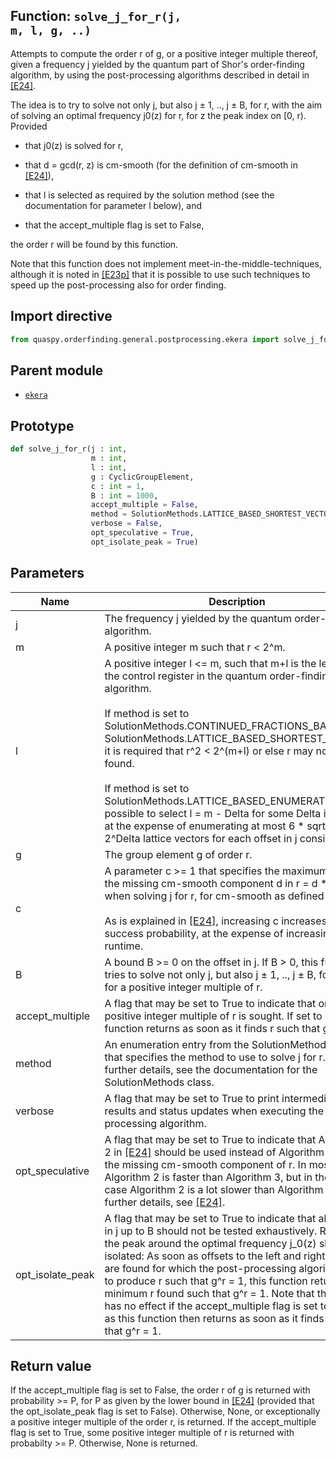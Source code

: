 ## Function: <code>solve\_j\_for\_r(j, m, l, g, ..)</code>
Attempts to compute the order r of g, or a positive integer multiple thereof, given a frequency j yielded by the quantum part of Shor's order-finding algorithm, by using the post-processing algorithms described in detail in [[E24]](https://doi.org/10.1145/3655026).

The idea is to try to solve not only j, but also j ± 1, .., j ± B, for r, with the aim of solving an optimal frequency j0(z) for r, for z the peak index on [0, r). Provided

- that j0(z) is solved for r,

- that d = gcd(r, z) is cm-smooth (for the definition of cm-smooth in [[E24]](https://doi.org/10.1145/3655026)),

- that l is selected as required by the solution method (see the documentation for parameter l below), and

- that the accept_multiple flag is set to False,

the order r will be found by this function.

Note that this function does not implement meet-in-the-middle-techniques, although it is noted in [[E23p]](https://doi.org/10.48550/arXiv.2309.01754) that it is possible to use such techniques to speed up the post-processing also for order finding.

## Import directive
```python
from quaspy.orderfinding.general.postprocessing.ekera import solve_j_for_r
```

## Parent module
- [<code>ekera</code>](README.md)

## Prototype
```python
def solve_j_for_r(j : int,
                  m : int,
                  l : int,
                  g : CyclicGroupElement,
                  c : int = 1,
                  B : int = 1000,
                  accept_multiple = False,
                  method = SolutionMethods.LATTICE_BASED_SHORTEST_VECTOR,
                  verbose = False,
                  opt_speculative = True,
                  opt_isolate_peak = True)
```

## Parameters
| <b>Name</b> | <b>Description</b> |
| ----------- | ------------------ |
| j | The frequency j yielded by the quantum order-finding algorithm. |
| m | A positive integer m such that r < 2^m. |
| l | A positive integer l <= m, such that m+l is the length of the control register in the quantum order-finding algorithm.<br><br>If method is set to SolutionMethods.CONTINUED_FRACTIONS_BASED or SolutionMethods.LATTICE_BASED_SHORTEST_VECTOR, it is required that r^2 < 2^(m+l) or else r may not be found.<br><br>If method is set to SolutionMethods.LATTICE_BASED_ENUMERATE, it is possible to select l = m - Delta for some Delta in [0, m), at the expense of enumerating at most 6 * sqrt(3) * 2^Delta lattice vectors for each offset in j considered. |
| g | The group element g of order r. |
| c | A parameter c >= 1 that specifies the maximum size of the missing cm-smooth component d in r = d * r_tilde when solving j for r, for cm-smooth as defined in [[E24]](https://doi.org/10.1145/3655026).<br><br>As is explained in [[E24]](https://doi.org/10.1145/3655026), increasing c increases the success probability, at the expense of increasing the runtime. |
| B | A bound B >= 0 on the offset in j. If B > 0, this function tries to solve not only j, but also j ± 1, .., j ± B, for r, or for a positive integer multiple of r. |
| accept_multiple | A flag that may be set to True to indicate that only a positive integer multiple of r is sought. If set to True, this function returns as soon as it finds r such that g^r = 1. |
| method | An enumeration entry from the SolutionMethods class that specifies the method to use to solve j for r. For further details, see the documentation for the SolutionMethods class. |
| verbose | A flag that may be set to True to print intermediary results and status updates when executing the post-processing algorithm. |
| opt_speculative | A flag that may be set to True to indicate that Algorithm 2 in [[E24]](https://doi.org/10.1145/3655026) should be used instead of Algorithm 3 to find the missing cm-smooth component of r. In most cases, Algorithm 2 is faster than Algorithm 3, but in the worst case Algorithm 2 is a lot slower than Algorithm 3. For further details, see [[E24]](https://doi.org/10.1145/3655026). |
| opt_isolate_peak | A flag that may be set to True to indicate that all offsets in j up to B should not be tested exhaustively. Rather, the peak around the optimal frequency j_0(z) should be isolated: As soon as offsets to the left and right of j_0(z) are found for which the post-processing algorithm fails to produce r such that g^r = 1, this function returns the minimum r found such that g^r = 1. Note that this flag has no effect if the accept_multiple flag is set to True, as this function then returns as soon as it finds r such that g^r = 1. |

## Return value
If the accept_multiple flag is set to False, the order r of g is returned with probability >= P, for P as given by the lower bound in [[E24]](https://doi.org/10.1145/3655026) (provided that the opt_isolate_peak flag is set to False). Otherwise, None, or exceptionally a positive integer multiple of the order r, is returned. If the accept_multiple flag is set to True, some positive integer multiple of r is returned with probabilty >= P. Otherwise, None is returned.

